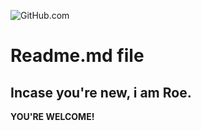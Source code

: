 
![GitHub.com](https://avatars.githubusercontent.com/u/97828964?v=4)
# Readme.md file
## Incase you're new, i am Roe.
**YOU'RE WELCOME!**

